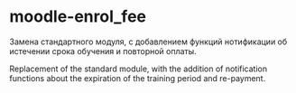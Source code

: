 # moodle-enrol_fee

Замена стандартного модуля, с добавлением функций нотификации об истечении срока обучения и повторной оплаты.

Replacement of the standard module, with the addition of notification functions about the expiration of the training period and re-payment.
